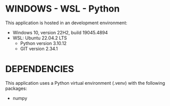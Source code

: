 # WINDOWS - WSL - Python
This application is hosted in an development environment:
- Windows 10, version 22H2, build 19045.4894
- WSL: Ubuntu 22.04.2 LTS
  - Python version 3.10.12
  - GIT version 2.34.1

# DEPENDENCIES  

This application uses a Python virtual environment (.venv) with the following packages:
- numpy
